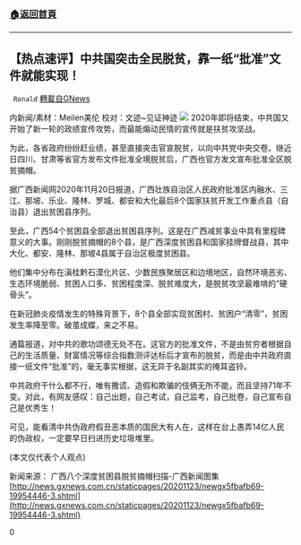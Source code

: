 ###  [:house:返回首頁](https://github.com/ourhimalayas/txt)
---

## 【热点速评】中共国突击全民脱贫，靠一纸“批准”文件就能实现！
` Ronald` [轉載自GNews](https://gnews.org/zh-hans/583191/)

内新闻/素材：Meilen美伦 校对：文迹~见证神迹
![](https://gnews-media-offload.s3.amazonaws.com/wp-content/uploads/2020/11/23020626/PSX_20201123_143153.jpg)
2020年即将结束，中共国又开始了新一轮的政绩宣传攻势，而最能煽动民情的宣传就是扶贫攻坚战。

为此，各省政府纷纷赶业绩，甚至直接突击官宣脱贫，以向中共党中央交卷。继近日四川、甘肃等省官方发布文件批准全境脱贫后，广西也官方发文宣布批准全区脱贫摘帽。

据广西新闻网2020年11月20日报道，广西壮族自治区人民政府批准区内融水、三江、那坡、乐业、隆林、罗城、都安和大化最后8个国家扶贫开发工作重点县（自治县）退出贫困县序列。

至此，广西54个贫困县全部退出贫困县序列。这是在广西减贫事业中具有里程碑意义的大事。刚刚脱贫摘帽的8个县，是广西深度贫困县和国家挂牌督战县，其中大化、都安、隆林、那坡4县属于自治区极度贫困县。

他们集中分布在滇桂黔石漠化片区、少数民族聚居区和边境地区，自然环境恶劣、生态环境脆弱、贫困人口多、贫困程度深、脱贫难度大，是脱贫攻坚最难啃的“硬骨头”。

在新冠肺炎疫情发生的特殊背景下，8个县全部实现贫困村、贫困户“清零”，贫困发生率降至零。破茧成蝶，来之不易。

通篇报道，对中共的歌功颂德无处不在。这官方的批准文件，不是由贫穷者根据自己的生活质量、财富情况等综合指数测评达标后才宣布的脱贫，而是由中共政府直接一纸文件“批准”的，毫无事实根据，这无异于名副其实的掩耳盗铃。

中共政府干什么都不行，唯有撒谎、造假和欺骗的伎俩无所不能，而且坚持71年不变。对此，有网友感叹：自己出题，自己考试，自己监考，自己批卷，自己宣布自己是优秀生！

可见，能看清中共伪政府假丑恶本质的国民大有人在，这样在台上愚弄14亿人民的伪政权，一定要早日扫进历史垃圾堆里。

(本文仅代表个人观点)

新闻来源：
广西八个深度贫困县脱贫摘帽扫描-广西新闻图集
[http://news.gxnews.com.cn/staticpages/20201123/newgx5fbafb69-19954446-3.shtml](http://news.gxnews.com.cn/staticpages/20201123/newgx5fbafb69-19954446-3.shtml)

0
